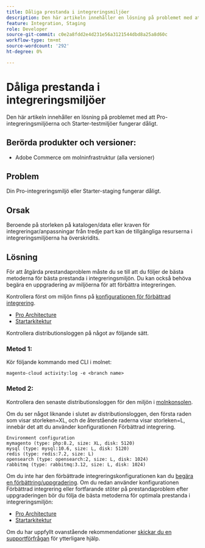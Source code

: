 ```yaml
---
title: Dåliga prestanda i integreringsmiljöer
description: Den här artikeln innehåller en lösning på problemet med att Pro-integreringsmiljöerna och Starter-testmiljöer fungerar dåligt.
feature: Integration, Staging
role: Developer
source-git-commit: c0e2a8fdd2e4d231e56a3121544dbd8a25a8d60c
workflow-type: tm+mt
source-wordcount: '292'
ht-degree: 0%

---
```


# Dåliga prestanda i integreringsmiljöer

Den här artikeln innehåller en lösning på problemet med att Pro-integreringsmiljöerna och Starter-testmiljöer fungerar dåligt.

## Berörda produkter och versioner:

* Adobe Commerce om molninfrastruktur (alla versioner)

## Problem

Din Pro-integreringsmiljö eller Starter-staging fungerar dåligt.

## Orsak

Beroende på storleken på katalogen/data eller kraven för integreringar/anpassningar från tredje part kan de tillgängliga resurserna i integreringsmiljöerna ha överskridits.

## Lösning

För att åtgärda prestandaproblem måste du se till att du följer de bästa metoderna för bästa prestanda i integreringsmiljön. Du kan också behöva begära en uppgradering av miljöerna för att förbättra integreringen.

Kontrollera först om miljön finns på [konfigurationen för förbättrad integrering](https://experienceleague.adobe.com/en/docs/commerce-knowledge-base/kb/announcements/commerce-announcements/integration-environment-enhancement-request-pro-and-starter).

* [Pro Architecture](https://experienceleague.adobe.com/en/docs/commerce-cloud-service/user-guide/architecture/pro-architecture#integration-environment)
* [Startarkitektur](https://experienceleague.adobe.com/en/docs/commerce-cloud-service/user-guide/architecture/starter-architecture#staging-environment)

Kontrollera distributionsloggen på något av följande sätt.

### Metod 1:

Kör följande kommando med CLI i molnet:

`magento-cloud activity:log -e <branch name>`

### Metod 2:

Kontrollera den senaste distributionsloggen för den miljön i [molnkonsolen](https://console.adobecommerce.com).

Om du ser något liknande i slutet av distributionsloggen, den första raden som visar storleken=XL, och de återstående raderna visar storleken=L, innebär det att du använder konfigurationen Förbättrad integrering.

```
Environment configuration
mymagento (type: php:8.2, size: XL, disk: 5120)
mysql (type: mysql:10.6, size: L, disk: 5120)
redis (type: redis:7.2, size: L)
opensearch (type: opensearch:2, size: L, disk: 1024)
rabbitmq (type: rabbitmq:3.12, size: L, disk: 1024)
```

Om du inte har den förbättrade integreringskonfigurationen kan du [begära en förbättring/uppgradering](https://experienceleague.adobe.com/en/docs/commerce-knowledge-base/kb/announcements/commerce-announcements/integration-environment-enhancement-request-pro-and-starter).
Om du redan använder konfigurationen Förbättrad integrering eller fortfarande stöter på prestandaproblem efter uppgraderingen bör du följa de bästa metoderna för optimala prestanda i integreringsmiljön:

* [Pro Architecture](https://experienceleague.adobe.com/en/docs/commerce-cloud-service/user-guide/architecture/pro-architecture#integration-environment)
* [Startarkitektur](https://experienceleague.adobe.com/en/docs/commerce-cloud-service/user-guide/architecture/starter-architecture#staging-environment)

Om du har uppfyllt ovanstående rekommendationer [skickar du en supportförfrågan](https://experienceleague.adobe.com/en/docs/commerce-knowledge-base/kb/help-center-guide/magento-help-center-user-guide#submit-ticket) för ytterligare hjälp.
 
